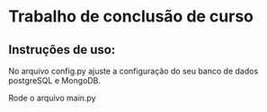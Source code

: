 # Trabalho de conclusão de curso

## Instruções de uso:

No arquivo config.py ajuste a configuração do seu banco de dados postgreSQL e MongoDB. 

Rode o arquivo main.py
